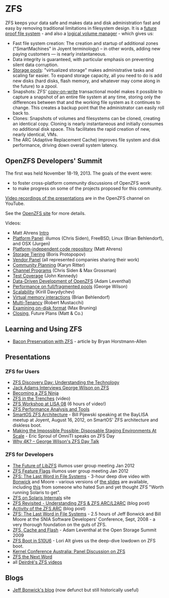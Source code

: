 # ZFS

<!-- markdownlint-disable no-inline-html -->
<!-- This video is privaet now.
<div class="youtube-player">
  <iframe type="text/html" src="https://www.youtube.com/embed/6F9bscdqRpo"
    frameborder="0" allowfullscreen></iframe>
</div>
-->
<!-- markdownlint-enable no-inline-html -->

ZFS keeps your data safe and makes data and disk administration fast
and easy by removing traditional limitations in filesystem design. It
is a [future proof file system][zfs-wikipedia] - and also a
[logical volume manager][lvm-wikipedia] - which gives us:

[zfs-wikipedia]: http://en.wikipedia.org/wiki/Zfs
[lvm-wikipedia]: http://en.wikipedia.org/wiki/Logical_volume_manager

- Fast file system creation: The creation and startup of additional
  zones ("SmartMachines" in Joyent terminology) – in other words,
  adding new paying customers — is nearly instantaneous.
- Data integrity is guaranteed, with particular emphasis on preventing
  silent data corruption.
- [Storage pools][storage-pools]: "virtualized storage" makes administrative
  tasks and scaling far easier. To expand storage capacity, all you need
  to do is add new disks (hard disks, flash memory, and whatever may come
  along in the future) to a zpool.
- Snapshots: ZFS' [copy-on-write][cow-wikipedia] transactional
  model makes it possible to capture a snapshot of an entire file
  system at any time, storing only the differences between that and
  the working file system as it continues to change. This creates a
  backup point that the administrator can easily roll back to.
- Clones: Snapshots of volumes and filesystems
  can be cloned, creating an identical copy. Cloning is nearly
  instantaneous and initially consumes no additional disk space. This
  facilitates the rapid creation of new, nearly identical, VMs.
- The ARC (Adaptive Replacement Cache) improves file system and disk
  performance, driving down overall system latency.

[storage-pools]: http://en.wikipedia.org/wiki/ZFS#Storage_pools
[cow-wikipedia]: http://en.wikipedia.org/wiki/Copy-on-write

## OpenZFS Developers' Summit

The first was held November 18-19, 2013. The goals of the event were:

- to foster cross-platform community discussions of OpenZFS work
- to make progress on some of the projects proposed for this community.

[Video recordings of the presentations][openzfs-dev-summit-playlist] are
in the OpenZFS channel on YouTube.

[openzfs-dev-summit-playlist]: https://www.youtube.com/playlist?list=PLaUVvul17xSdWMBt5tAC8Hu7bbeWskD_q

See the [OpenZFS site][openzfs-summit-site] for more details.

[openzfs-summit-site]: http://open-zfs.org/wiki/OpenZFS_Developer_Summit

Videos:

- Matt Ahrens [Intro][vid-01]
- [Platform Panel][vid-02]: illumos (Chris Siden), FreeBSD, Linux
  (Brian Behlendorf), and OSX (Jurgen)
- [Platform-independent code repository][vid-03] (Matt Ahrens)
- [Storage Tiering][vid-04] (Boris Protopopov)
- [Vendor Panel][vid-05] (all represented companies sharing their work)
- [Community Planning][vid-06] (Karyn Ritter)
- [Channel Programs][vid-07] (Chris Siden & Max Grossman)
- [Test Coverage][vid-08] (John Kennedy)
- [Data-Driven Development of OpenZFS][vid-09] (Adam Leventhal)
- [Performance on full/fragmented pools][vid-10] (George Wilson)
- [Scalability][vid-11] (Kirill Davydychev)
- [Virtual memory interactions][vid-12] (Brian Behlendorf)
- [Multi-Tenancy][vid-13] (Robert Mustacchi)
- [Examining on-disk format][vid-14] (Max Bruning)
- [Closing][vid-15], Future Plans (Matt & Co.)

[vid-01]: https://www.youtube.com/watch?v=U3dMhpmQTrU
[vid-02]: http://www.youtube.com/watch?v=U3dMhpmQTrU&t=13m38s
[vid-03]: http://www.youtube.com/watch?v=U3dMhpmQTrU&t=48m7s
[vid-04]: http://www.youtube.com/watch?v=tm0NYEVS6qM&t=2m12s
[vid-05]: https://www.youtube.com/watch?v=EGKek5sZ2Xw
[vid-06]: http://www.youtube.com/watch?v=EGKek5sZ2Xw&t=45m6s
[vid-07]: http://www.youtube.com/watch?v=EGKek5sZ2Xw&t=73m0s
[vid-08]: http://www.youtube.com/watch?v=M5RnPZW0_Xk&t=4m10s
[vid-09]: http://www.youtube.com/watch?v=w3-eppY7ICc&t=6m24s
[vid-10]: http://www.youtube.com/watch?v=UuscV_fSncY&t=0m30s
[vid-11]: http://www.youtube.com/watch?v=hvoL6z8YKgM&t=1m30s
[vid-12]: http://www.youtube.com/watch?v=hvoL6z8YKgM&t=15m55s
[vid-13]: http://www.youtube.com/watch?v=MLTX1i7UEL4&t=0m18s
[vid-14]: http://www.youtube.com/watch?v=MLTX1i7UEL4&t=8m18s
[vid-15]: http://www.youtube.com/watch?v=MLTX1i7UEL4&t=18m50s

<!-- These links to the smartos blog are dead. The blog is defunct and lost
     to history. RIP smartos.org/blog.

## ZFS in SmartOS

- [SmartOS ZFS Architecture][smartos-zfs-arch]
- [Running Without a ZFS Root Pool][running-without-rpool]

[smartos-zfs-arch]: http://smartos.org/2012/08/21/789/
[running-without-rpool]: http://smartos.org/2013/01/22/new-video-running-without-a-zfs-root-pool/

-->

## Learning and Using ZFS

- [Bacon Preservation with ZFS][bacon-preservation] - article by
  Bryan Horstmann-Allen

[bacon-preservation]: http://sysadvent.blogspot.com/2012/12/day-7-bacon-preservation-with-zfs.html

## Presentations

### ZFS for Users

- [ZFS Discovery Day: Understanding the Technology][zfs4u-01]
- [Jack Adams Interviews George Wilson on ZFS][zfs4u-02]
- [Becoming a ZFS Ninja][zfs4u-03]
- [ZFS in the Trenches][zfs4u-04] (video)
- [ZFS Workshop at LISA 08][zfs4u-05] (6 hours of video!)
- [ZFS Performance Analysis and Tools][zfs4u-06]
- [SmartOS ZFS Architecture][zfs4u-07] - Bill Pijewski speaking at the
  BayLISA meetup at Joyent, August 16, 2012, on SmartOS' ZFS
  architecture and diskless boot.
- [Making the Impossible Possible: Disposable Staging Environments At
  Scale][zfs4u-08] - Eric Sproul of OmniTI speaks on ZFS Day
- [Why 4K? – George Wilson's ZFS Day Talk][zfs4u-09]

[zfs4u-01]: http://www.beginningwithi.com/2009/02/09/zfs-discovery-day-understanding-the-technology/
[zfs4u-02]: http://www.beginningwithi.com/2009/09/23/jack-adams-interviews-george-wilson-on-zfs/
[zfs4u-03]: http://www.beginningwithi.com/2009/09/16/becoming-a-zfs-ninja/
[zfs4u-04]: http://www.youtube.com/playlist?list=PL3007AB589342B4DA
[zfs4u-05]: http://www.beginningwithi.com/comments/2009/12/02/zfs-workshop-at-lisa-08/
[zfs4u-06]: http://smartos.org/2012/12/27/zfs-performance-analysis-and-tools/
[zfs4u-07]: http://smartos.org/2012/08/21/789/
[zfs4u-08]: http://smartos.org/2012/11/12/making-the-impossible-possible-disposable-staging-environments-at-scale/
[zfs4u-09]: http://smartos.org/2012/10/31/why-4k-george-wilsons-zfs-day-talk/

### ZFS for Developers

- [The Future of LibZFS][zfs4devs-01] illumos user group meeting Jan 2012
- [ZFS Feature Flags][zfs4devs-02] illumos user group meeting Jan 2012
- [ZFS: The Last Word in File Systems][zfs4devs-03] - 3-hour deep dive
  video with [Bonwick][bonwick-wikipedia] and Moore - various versions
  of [the slides][zfs4devs-03-slides] are available, including
  [this][someone-who-hated-sun] from someone who hated Sun and yet thought
  ZFS "Worth running Solaris to get".
- [ZFS on Solaris Internals][zfs4devs-04] site
- [ZFS Revisited - Understanding ZFS & ZFS ARC/L2ARC][zfs4devs-05] (blog post)
- [Activity of the ZFS ARC][zfs4devs-06] (blog post)
- [ZFS: The Last Word in File Systems][zfs4devs-07] -
  2.5 hours of Jeff Bonwick and Bill Moore at the SNIA Software
  Developers' Conference, Sept, 2008 - a very thorough foundation on
  the guts of ZFS.
- [ZFS, Cache and Flash][zfs4devs-08] - Adam Leventhal at the Open Storage
  Summit 2009
- [ZFS Boot in S10U6][zfs4devs-09] - Lori Alt gives us the deep-dive
  lowdown on ZFS boot.
- [Kernel Conference Australia: Panel Discussion on ZFS][zfs4devs-10]
- [ZFS the Next Word][zfs4devs-11]
- all [Deirdré's ZFS videos][zfs4devs-12]

[zfs4devs-01]: http://www.youtube.com/playlist?list=PL1A94C8EECCAF7340
[zfs4devs-02]: http://www.youtube.com/playlist?list=PLFC9970A828416AE5
[zfs4devs-03]: http://www.beginningwithi.com/comments/2009/01/15/zfs-the-last-word-in-file-systems-parts-1-2-3/
[zfs4devs-03-slides]: http://www.google.com/search?&q=ZFS%3A+The+Last+Word+in+File+Systems+pdf
[someone-who-hated-sun]: http://wiki.gnhlug.org/twiki2/pub/Www/ZfsSlides/zfs2.pdf
[zfs4devs-04]: http://www.solarisinternals.com//wiki/index.php?title=Category:ZFS
[zfs4devs-05]: http://nilesh-joshi.blogspot.com/2010/07/zfs-revisited.html
[zfs4devs-06]: http://dtrace.org/blogs/brendan/2012/01/09/activity-of-the-zfs-arc/
[zfs4devs-07]: http://www.youtube.com/playlist?list=PL1622CB7988FDD9F5
[zfs4devs-08]: http://www.beginningwithi.com/2009/11/04/zfs-cache-and-flash/
[zfs4devs-09]: http://www.beginningwithi.com/2009/01/15/zfs-boot-in-s10u6/
[zfs4devs-10]: http://www.beginningwithi.com/2009/10/31/kernel-conference-australia-panel-discussion-on-zfs/
[zfs4devs-11]: http://www.youtube.com/playlist?list=PL3oXECC9Rpm2oDL8fZJcnDwOcalnUtRhV
[zfs4devs-12]: http://www.beginningwithi.com/tag/zfs/

## Blogs

- [Jeff Bonwick's blog][bonwick-blog] (now defunct but still historically
  useful)

[bonwick-wikipedia]: http://en.wikipedia.org/wiki/Jeff_Bonwick
[bonwick-blog]: http://en.wikipedia.org/wiki/Jeff_Bonwick

